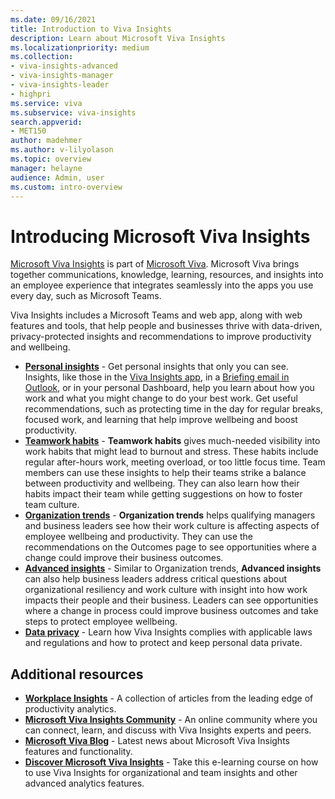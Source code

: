```yaml
---
ms.date: 09/16/2021
title: Introduction to Viva Insights
description: Learn about Microsoft Viva Insights
ms.localizationpriority: medium 
ms.collection: 
- viva-insights-advanced 
- viva-insights-manager
- viva-insights-leader
- highpri
ms.service: viva 
ms.subservice: viva-insights 
search.appverid: 
- MET150 
author: madehmer
ms.author: v-lilyolason
ms.topic: overview
manager: helayne
audience: Admin, user
ms.custom: intro-overview
---
```


# Introducing Microsoft Viva Insights

[Microsoft Viva Insights](https://insights.office.com/VivaInsights/) is part of [Microsoft Viva](https://www.microsoft.com/microsoft-viva). Microsoft Viva brings together communications, knowledge, learning, resources, and insights into an employee experience that integrates seamlessly into the apps you use every day, such as Microsoft Teams.

Viva Insights includes a Microsoft Teams and web app, along with web features and tools, that help people and businesses thrive with data-driven, privacy-protected insights and recommendations to improve productivity and wellbeing.

* [**Personal insights**](./personal/teams/viva-teams-app.md) - Get personal insights that only you can see. Insights, like those in the [Viva Insights app](./personal/teams/viva-insights-home.md), in a [Briefing email in Outlook](./personal/briefing/be-overview.md), or in your personal Dashboard, help you learn about how you work and what you might change to do your best work. Get useful recommendations, such as protecting time in the day for regular breaks, focused work, and learning that help improve wellbeing and boost productivity.
* [**Teamwork habits**](./org-team-insights/teamwork-habits.md) - **Teamwork habits** gives much-needed visibility into work habits that might lead to burnout and stress. These habits include regular after-hours work, meeting overload, or too little focus time. Team members can use these insights to help their teams strike a balance between productivity and wellbeing. They can also learn how their habits impact their team while getting suggestions on how to foster team culture.
* [**Organization trends**](./org-team-insights/org-trends.md) - **Organization trends** helps qualifying managers and business leaders see how their work culture is affecting aspects of employee wellbeing and productivity. They can use the recommendations on the Outcomes page to see opportunities where a change could improve their business outcomes.
* [**Advanced insights**](./advanced/introduction-to-advanced-insights.md) - Similar to Organization trends, **Advanced insights** can also help business leaders address critical questions about organizational resiliency and work culture with insight into how work impacts their people and their business. Leaders can see opportunities where a change in process could improve business outcomes and take steps to protect employee wellbeing.
* [**Data privacy**](./advanced/privacy/privacy.md) - Learn how Viva Insights complies with applicable laws and regulations and how to protect and keep personal data private.

## Additional resources

* [**Workplace Insights**](https://workplaceinsights.microsoft.com/) - A collection of articles from the leading edge of productivity analytics.
* [**Microsoft Viva Insights Community**](https://community.vivainsights.microsoft.com/) - An online community where you can connect, learn, and discuss with Viva Insights experts and peers.
* [**Microsoft Viva Blog**](https://techcommunity.microsoft.com/t5/microsoft-viva-blog/bg-p/MicrosoftVivaBlog/label-name/Viva%20Insights) - Latest news about Microsoft Viva Insights features and functionality.
* [**Discover Microsoft Viva Insights**](/training/modules/workplace-analytics-discover/) - Take this e-learning course on how to use Viva Insights for organizational and team insights and other advanced analytics features.

